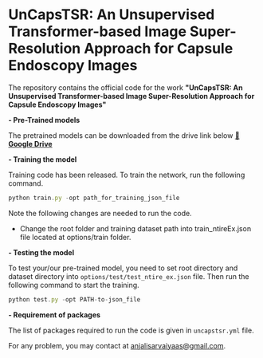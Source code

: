 # UnCapsTSR: An Unsupervised Transformer-based Image Super-Resolution Approach for Capsule Endoscopy Images

The repository contains the official code for the work **"UnCapsTSR: An Unsupervised Transformer-based Image Super-Resolution Approach for Capsule Endoscopy Images"** 

**- Pre-Trained models**

The pretrained models can be downloaded from the drive link below
[📁 **Google Drive**](https://drive.google.com/drive/folders/1iSSbL5Nvz7f749N8NgjJ2dg3YerxJmL7?usp=sharing)

**- Training the model**

Training code has been released. To train the network, run the following command.
```javascript
python train.py -opt path_for_training_json_file
```
Note the following changes are needed to run the code.
- Change the root folder and training dataset path into train_ntireEx.json file located at options/train folder.

**- Testing the model**

To test your/our pre-trained model, you need to set root directory and dataset directory into `options/test/test_ntire_ex.json` file. Then run the following command to start the training.
```javascript
python test.py -opt PATH-to-json_file

```

**- Requirement of packages**

The list of packages required to run the code is given in `uncapstsr.yml` file.

For any problem, you may contact at <anjalisarvaiyaas@gmail.com>.
